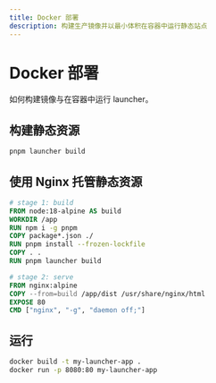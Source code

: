 ```yaml
---
title: Docker 部署
description: 构建生产镜像并以最小体积在容器中运行静态站点
---
```


# Docker 部署

如何构建镜像与在容器中运行 launcher。

## 构建静态资源

```bash
pnpm launcher build
```

## 使用 Nginx 托管静态资源

```dockerfile
# stage 1: build
FROM node:18-alpine AS build
WORKDIR /app
RUN npm i -g pnpm
COPY package*.json ./
RUN pnpm install --frozen-lockfile
COPY . .
RUN pnpm launcher build

# stage 2: serve
FROM nginx:alpine
COPY --from=build /app/dist /usr/share/nginx/html
EXPOSE 80
CMD ["nginx", "-g", "daemon off;"]
```

## 运行

```bash
docker build -t my-launcher-app .
docker run -p 8080:80 my-launcher-app
```

